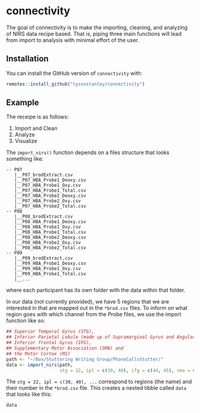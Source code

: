 
<!-- README.md is generated from README.Rmd. Please edit that file -->

# connectivity

The goal of connectivity is to make the importing, cleaning, and
analyzing of NIRS data recipe based. That is, piping three main
functions will lead from import to analysis with minimal effort of the
user.

## Installation

You can install the GitHub version of `connectivity` with:

``` r
remotes::install_github("tysonstanley/connectivity")
```

## Example

The receipe is as follows:

1.  Import and Clean
2.  Analyze
3.  Visualize

The `import_nirs()` function depends on a files structure that looks
something like:

    -- P07
       |__P07_brodExtract.csv
       |__P07_HBA_Probe1_Deoxy.csv
       |__P07_HBA_Probe1_Oxy.csv
       |__P07_HBA_Probe1_Total.csv
       |__P07_HBA_Probe2_Deoxy.csv
       |__P07_HBA_Probe2_Oxy.csv
       |__P07_HBA_Probe2_Total.csv
    -- P08
       |__P08_brodExtract.csv
       |__P08_HBA_Probe1_Deoxy.csv
       |__P08_HBA_Probe1_Oxy.csv
       |__P08_HBA_Probe1_Total.csv
       |__P08_HBA_Probe2_Deoxy.csv
       |__P08_HBA_Probe2_Oxy.csv
       |__P08_HBA_Probe2_Total.csv
    -- P09
       |__P09_brodExtract.csv
       |__P09_HBA_Probe1_Deoxy.csv
       |__P09_HBA_Probe1_Oxy.csv
       |__P09_HBA_Probe1_Total.csv
       |__...

where each participant has its own folder with the data within that
folder.

In our data (not currently provided), we have 5 regions that we are
interested in that are mapped out in the `*brod.csv` files. To inform on
what region goes with which channel from the Probe files, we use the
import function like so:

``` r
## Superior Temporal Gyrus (STG),
## Inferior Parietal Lobule (made up of Supramarginal Gyrus and Angular Gyrus),
## Inferior frontal Gyrus (IFG),
## Supplementary Motor Association (SMA) and
## the Motor Cortex (M1)
path <- "~/Box/Stuttering Writing Group/PhoneCallsStutter/"
data <- import_nirs(path,
                    stg = 22, ipl = c(39, 40), ifg = c(44, 45), sma = 6, pmc = 4)
```

The `stg = 22, ipl = c(30, 40), ...` correspond to regions (the name)
and their number in the `*brod.csv` file. This creates a nested tibble
called `data` that looks like this:

``` r
data
```

